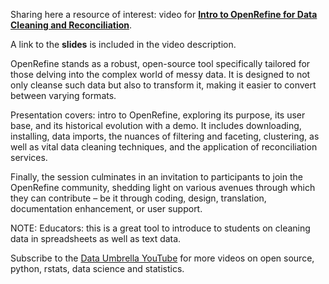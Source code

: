 
Sharing here a resource of interest: video for **[Intro to OpenRefine for Data Cleaning and Reconciliation](https://youtu.be/e9fB8NQV6Nc)**.

A link to the **slides** is included in the video description.

OpenRefine stands as a robust, open-source tool specifically tailored for those delving into the complex world of messy data. It is designed to not only cleanse such data but also to transform it, making it easier to convert between varying formats.

Presentation covers: intro to OpenRefine, exploring its purpose, its user base, and its historical evolution with a demo. It includes downloading, installing, data imports, the nuances of filtering and faceting, clustering, as well as vital data cleaning techniques, and the application of reconciliation services. 

Finally, the session culminates in an invitation to participants to join the OpenRefine community, shedding light on various avenues through which they can contribute – be it through coding, design, translation, documentation enhancement, or user support.

NOTE: Educators: this is a great tool to introduce to students on cleaning data in spreadsheets as well as text data.

Subscribe to the [Data Umbrella YouTube](https://www.youtube.com/@DataUmbrella) for more videos on open source, python, rstats, data science and statistics.
